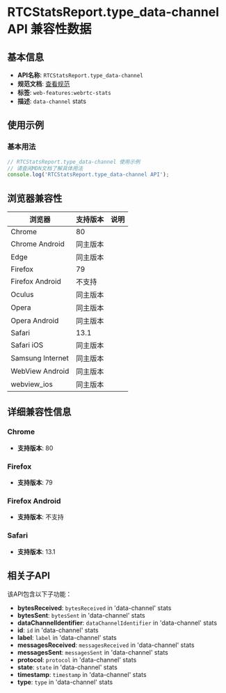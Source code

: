 # RTCStatsReport.type_data-channel API 兼容性数据

## 基本信息

- **API名称**: `RTCStatsReport.type_data-channel`
- **规范文档**: [查看规范](https://w3c.github.io/webrtc-stats/#dom-rtcstatstype-data-channel)
- **标签**: `web-features:webrtc-stats`
- **描述**: `data-channel` stats

## 使用示例

### 基本用法

```javascript
// RTCStatsReport.type_data-channel 使用示例
// 请查阅MDN文档了解具体用法
console.log('RTCStatsReport.type_data-channel API');
```

## 浏览器兼容性

| 浏览器 | 支持版本 | 说明 |
|--------|----------|------|
| Chrome | 80 |  |
| Chrome Android | 同主版本 |  |
| Edge | 同主版本 |  |
| Firefox | 79 |  |
| Firefox Android | 不支持 |  |
| Oculus | 同主版本 |  |
| Opera | 同主版本 |  |
| Opera Android | 同主版本 |  |
| Safari | 13.1 |  |
| Safari iOS | 同主版本 |  |
| Samsung Internet | 同主版本 |  |
| WebView Android | 同主版本 |  |
| webview_ios | 同主版本 |  |

## 详细兼容性信息

### Chrome

- **支持版本**: 80

### Firefox

- **支持版本**: 79

### Firefox Android

- **支持版本**: 不支持

### Safari

- **支持版本**: 13.1

## 相关子API

该API包含以下子功能：

- **bytesReceived**: `bytesReceived` in 'data-channel' stats
- **bytesSent**: `bytesSent` in 'data-channel' stats
- **dataChannelIdentifier**: `dataChannelIdentifier` in 'data-channel' stats
- **id**: `id` in 'data-channel' stats
- **label**: `label` in 'data-channel' stats
- **messagesReceived**: `messagesReceived` in 'data-channel' stats
- **messagesSent**: `messagesSent` in 'data-channel' stats
- **protocol**: `protocol` in 'data-channel' stats
- **state**: `state` in 'data-channel' stats
- **timestamp**: `timestamp` in 'data-channel' stats
- **type**: `type` in 'data-channel' stats

